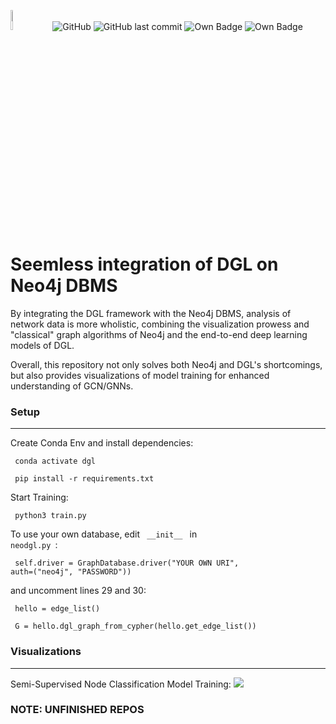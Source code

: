 <img src="https://ucladatares.com/static/media/logo.416d2c1d.svg" width="9%"></img>  &ensp; ![GitHub](https://img.shields.io/github/license/datares/neodgl) ![GitHub last commit](https://img.shields.io/github/last-commit/datares/neodgl) ![Own Badge](https://img.shields.io/badge/Research%20Head-Irsyad%20%3A\)\)\)-blue) ![Own Badge](https://img.shields.io/badge/dependencies-7-brightgreen)  



# Seemless integration of DGL on Neo4j DBMS
By integrating the DGL framework with the Neo4j DBMS, analysis of network data is more wholistic, combining the visualization prowess and "classical" graph algorithms of Neo4j and the end-to-end deep learning models of DGL. 

Overall, this repository not only solves both Neo4j and DGL's shortcomings, but also provides visualizations of model training for enhanced understanding of GCN/GNNs. 

### Setup
-------
Create Conda Env and install dependencies:

<code> conda activate dgl </code>

<code> pip install -r requirements.txt </code>

Start Training:

<code> python3 train.py </code>


To use your own database, edit <code> \_\_init__ </code> in <code> neodgl.py </code>:

 <code> self.driver = GraphDatabase.driver("YOUR OWN URI", auth=("neo4j", "PASSWORD"))
</code>

and uncomment lines 29 and 30:

<code> hello = edge_list() </code>

<code> G = hello.dgl_graph_from_cypher(hello.get_edge_list()) </code>



### Visualizations
---------------
Semi-Supervised Node Classification Model Training: 
![](graph_vis/graph.gif)




### NOTE: UNFINISHED REPOS
